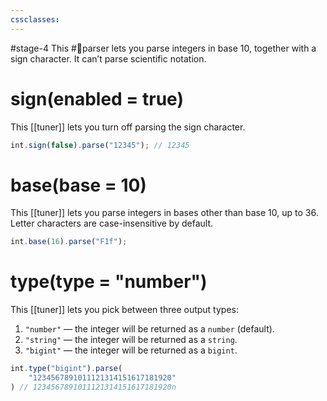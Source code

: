```yaml
---
cssclasses:
---
```

#stage-4
This #🧩parser lets you parse integers in base 10, together with a sign character. It can’t parse scientific notation.

# sign(enabled = true)
This [[tuner]] lets you turn off parsing the sign character.

```ts title:int.sign.ts
int.sign(false).parse("12345"); // 12345
```

# base(base = 10)
This [[tuner]] lets you parse integers in bases other than base 10, up to 36. Letter characters are case-insensitive by default.

```ts title:int.base.ts
int.base(16).parse("F1f");
```

# type(type = "number")
This [[tuner]] lets you pick between three output types:
1. `"number"` — the integer will be returned as a `number` (default).
2. `"string"` — the integer will be returned as a `string`.
3. `"bigint"` — the integer will be returned as a `bigint`.

```ts title:int.type.ts
int.type("bigint").parse(
    "1234567891011121314151617181920"
) // 1234567891011121314151617181920n
```